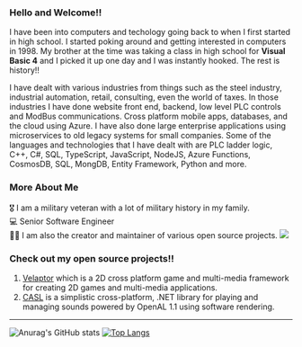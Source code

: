 ### Hello and Welcome!!

I have been into computers and techology going back to when I first started in high school.  I started poking around and getting interested in computers in 1998.
My brother at the time was taking a class in high school for **Visual Basic 4** and I picked it up one day and I was instantly hooked. The rest is history!!

I have dealt with various industries from things such as the steel industry, industrial automation, retail, consulting, even the world of taxes.  In those industries I have done website front end, backend, low level PLC controls and ModBus communications.  Cross platform mobile apps, databases, and the cloud using Azure.  I have also done large enterprise applications using microservices to old legacy systems for small companies.   Some of the languages and technologies that I have dealt with are PLC
ladder logic, C++, C#, SQL, TypeScript, JavaScript, NodeJS, Azure Functions, CosmosDB, SQL, MongDB, Entity Framework, Python and more.

### More About Me
🎖 I am a military veteran with a lot of military history in my family.  
💻 Senior Software Engineer  
🤘🏼 I am also the creator and maintainer of various open source projects.
![](https://img.shields.io/twitter/follow/KDCoder?label=Kinson%20Digital&style=social)


### Check out my open source projects!!
1. [Velaptor](https://github.com/KinsonDigital/Velaptor) which is a 2D cross platform game and multi-media framework for creating 2D games and multi-media applications.
2. [CASL](https://github.com/KinsonDigital/CASL) is a simplistic cross-platform, .NET library for playing and managing sounds powered by OpenAL 1.1 using software rendering.

---

![Anurag's GitHub stats](https://github-readme-stats.vercel.app/api?username=calvinwilkinson&show_icons=true&theme=tokyonight)
[![Top Langs](https://github-readme-stats.vercel.app/api/top-langs/?username=calvinwilkinson&layout=compact)](https://github.com/anuraghazra/github-readme-stats)
